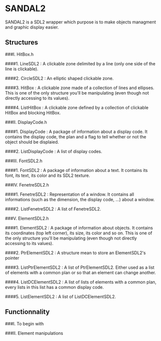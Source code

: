 # SANDAL2

SANDAL2 is a SDL2 wrapper which purpose is to make objects managment and
graphic display easier.

## Structures

###I. HitBox.h

  ####1. LineSDL2 :
    A clickable zone delimited by a line (only one side of the line is clickable).

  ####2. CircleSDL2 :
    An elliptic shaped clickable zone.

  ####3. HitBox :
    A clickable zone made of a collection of lines and ellipses.
    This is one of the only structure you'll be manipulating (even though not directly accessing to its values).

  ####4. ListHitBox :
    A clickable zone defined by a collection of clickable HitBox and blocking HitBox.
    
###II. DisplayCode.h

  ####1. DisplayCode :
    A package of information about a display code. It contains the display code, the plan and a flag to tell whether or not
    the object should be displaied.

  ####2. ListDisplayCode :
    A list of display codes.

###III. FontSDL2.h

  ####1. FontSDL2 :
    A package of information about a text. It contains its font, its text, its color and its SDL2 texture.

###IV. FenetreSDL2.h

  ####1. FenetreSDL2 :
    Representation of a window. It contains all informations (such as the dimension, the display code, ...) about a window.

  ####2. ListFenetreSDL2 :
    A list of FenetreSDL2.

###V. ElementSDL2.h

  ####1. ElementSDL2 :
    A package of information about objects. It contains its coordinates (top left corner), its size, its color and so on.
    This is one of the only structure you'll be manipulating (even though not directly accessing to its values).

  ####2. PtrElementSDL2 :
    A structure mean to store an ElementSDL2's pointer

  ####3. ListPtrElementSDL2 :
    A list of PtrElementSDL2. Either used as a list of elements with a common plan or so that an element can change another.

  ####4. ListDCElementSDL2 :
    A list of lists of elements with a common plan, every lists in this list has a common display code.

  ####5. ListElementSDL2 :
    A list of ListDCElementSDL2.

## Functionnality

###I. To begin with

###II. Element manipulations